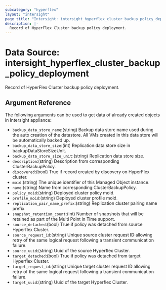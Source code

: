 ```yaml
---
subcategory: "hyperflex"
layout: "intersight"
page_title: "Intersight: intersight_hyperflex_cluster_backup_policy_deployment"
description: |-
  Record of HyperFlex Cluster backup policy deployment.
---
```


# Data Source: intersight_hyperflex_cluster_backup_policy_deployment
Record of HyperFlex Cluster backup policy deployment.
## Argument Reference
The following arguments can be used to get data of already created objects in Intersight appliance:
* `backup_data_store_name`:(string) Backup data store name used during the auto creation of the datastore. All VMs created in this data store will be automatically backed up. 
* `backup_data_store_size`:(int) Replication data store size in backupDataStoreSizeUnit. 
* `backup_data_store_size_unit`:(string) Replication data store size. 
* `description`:(string) Description from corresponding ClusterBackupPolicy. 
* `discovered`:(bool) True if record created by discovery on HyperFlex cluster. 
* `moid`:(string) The unique identifier of this Managed Object instance. 
* `name`:(string) Name from corresponding ClusterBackupPolicy. 
* `policy_moid`:(string) Deployed cluster policy moid. 
* `profile_moid`:(string) Deployed cluster profile moid. 
* `replication_pair_name_prefix`:(string) Replication cluster pairing name prefix. 
* `snapshot_retention_count`:(int) Number of snapshots that will be retained as part of the Multi Point in Time support. 
* `source_detached`:(bool) True if policy was detached from source Hyperflex Cluster. 
* `source_request_id`:(string) Unique source cluster request ID allowing retry of the same logical request following a transient communication failure. 
* `source_uuid`:(string) Uuid of the source Hyperflex Cluster. 
* `target_detached`:(bool) True if policy was detached from target Hyperflex Cluster. 
* `target_request_id`:(string) Unique target cluster request ID allowing retry of the same logical request following a transient communication failure. 
* `target_uuid`:(string) Uuid of the target Hyperflex Cluster. 

